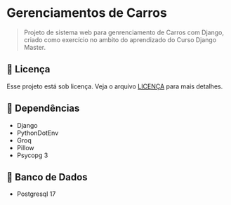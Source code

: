 # Gerenciamentos de Carros


> Projeto de sistema web para genrenciamento de Carros com Django, criado como exercício no ambito do aprendizado do Curso Django Master.

## 📝 Licença

Esse projeto está sob licença. Veja o arquivo [LICENÇA](LICENSE) para mais detalhes.

## 🛅 Dependências

- Django
- PythonDotEnv
- Groq
- Pillow
- Psycopg 3

## 📅 Banco de Dados

- Postgresql 17